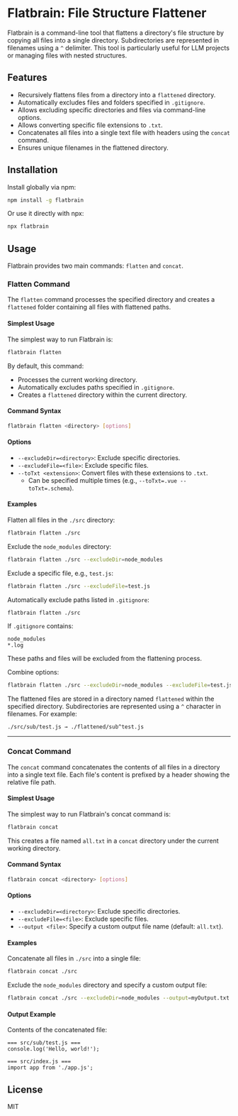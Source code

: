 # Flatbrain: File Structure Flattener

Flatbrain is a command-line tool that flattens a directory's file structure by copying all files into a single directory. Subdirectories are represented in filenames using a `^` delimiter. This tool is particularly useful for LLM projects or managing files with nested structures.

## Features

- Recursively flattens files from a directory into a `flattened` directory.
- Automatically excludes files and folders specified in `.gitignore`.
- Allows excluding specific directories and files via command-line options.
- Allows converting specific file extensions to `.txt`.
- Concatenates all files into a single text file with headers using the `concat` command.
- Ensures unique filenames in the flattened directory.

## Installation

Install globally via npm:

```bash
npm install -g flatbrain
```

Or use it directly with npx:

```bash
npx flatbrain
```

## Usage

Flatbrain provides two main commands: `flatten` and `concat`.

### Flatten Command

The `flatten` command processes the specified directory and creates a `flattened` folder containing all files with flattened paths.

#### Simplest Usage

The simplest way to run Flatbrain is:

```bash
flatbrain flatten
```

By default, this command:

- Processes the current working directory.
- Automatically excludes paths specified in `.gitignore`.
- Creates a `flattened` directory within the current directory.

#### Command Syntax

```bash
flatbrain flatten <directory> [options]
```

#### Options

- `--excludeDir=<directory>`: Exclude specific directories.
- `--excludeFile=<file>`: Exclude specific files.
- `--toTxt <extension>`: Convert files with these extensions to `.txt`.
  - Can be specified multiple times (e.g., `--toTxt=.vue --toTxt=.schema`).

#### Examples

Flatten all files in the `./src` directory:

```bash
flatbrain flatten ./src
```

Exclude the `node_modules` directory:

```bash
flatbrain flatten ./src --excludeDir=node_modules
```

Exclude a specific file, e.g., `test.js`:

```bash
flatbrain flatten ./src --excludeFile=test.js
```

Automatically exclude paths listed in `.gitignore`:

```bash
flatbrain flatten ./src
```

If `.gitignore` contains:

```plaintext
node_modules
*.log
```

These paths and files will be excluded from the flattening process.

Combine options:

```bash
flatbrain flatten ./src --excludeDir=node_modules --excludeFile=test.js
```

The flattened files are stored in a directory named `flattened` within the specified directory. Subdirectories are represented using a `^` character in filenames. For example:

```plaintext
./src/sub/test.js → ./flattened/sub^test.js
```

---

### Concat Command

The `concat` command concatenates the contents of all files in a directory into a single text file. Each file's content is prefixed by a header showing the relative file path.

#### Simplest Usage

The simplest way to run Flatbrain's concat command is:

```bash
flatbrain concat
```

This creates a file named `all.txt` in a `concat` directory under the current working directory.

#### Command Syntax

```bash
flatbrain concat <directory> [options]
```

#### Options

- `--excludeDir=<directory>`: Exclude specific directories.
- `--excludeFile=<file>`: Exclude specific files.
- `--output <file>`: Specify a custom output file name (default: `all.txt`).

#### Examples

Concatenate all files in `./src` into a single file:

```bash
flatbrain concat ./src
```

Exclude the `node_modules` directory and specify a custom output file:

```bash
flatbrain concat ./src --excludeDir=node_modules --output=myOutput.txt
```

#### Output Example

Contents of the concatenated file:

```plaintext
=== src/sub/test.js ===
console.log('Hello, world!');

=== src/index.js ===
import app from './app.js';
```

## License

MIT
